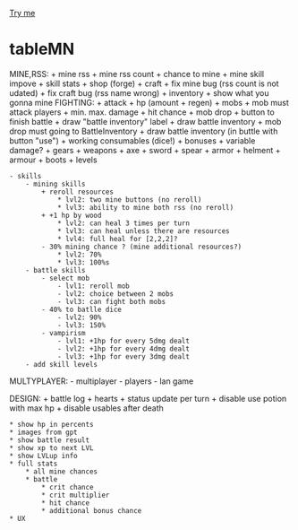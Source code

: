 [Try me](https://AstonLviv.github.io/tableMN)


# tableMN
MINE,RSS:
	+ mine rss
	+ mine rss count
	+ chance to mine
	+ mine skill impove
	+ skill stats
	+ shop (forge)
	+ craft
	+ fix mine bug (rss count is not udated)
	+ fix craft bug (rss name wrong)
	+ inventory
	+ show what you gonna mine
FIGHTING:
	+ attack
	+ hp (amount + regen)
	+ mobs
	+ mob must attack players
	+ min. max. damage
	+ hit chance
	+ mob drop
	+ button to finish battle
	+ draw "battle inventory" label
	+ draw battle inventory
	+ mob drop must going to BattleInventory
	+ draw battle inventory (in buttle with button "use")
	+ working consumables (dice!)
		+ bonuses
		+ variable damage?
	+ gears
		+ weapons
			+ axe
			+ sword
			+ spear
		+ armor
			+ helment
			+ armour
			+ boots
	+ levels

	- skills 
		- mining skills
			+ reroll resources
				* lvl2: two mine buttons (no reroll)
				* lvl3: ability to mine both rss (no reroll)
			+ +1 hp by wood
				* lvl2: can heal 3 times per turn
				* lvl3: can heal unless there are resources
				* lvl4: full heal for [2,2,2]?
			- 30% mining chance ? (mine additional resources?)
				* lvl2: 70%
				* lvl3: 100%s
		- battle skills
			- select mob
				- lvl1: reroll mob
				- lvl2: choice between 2 mobs
				- lvl3: can fight both mobs
			- 40% to batlle dice
				- lvl2: 90%
				- lvl3: 150%
			- vampirism
				- lvl1: +1hp for every 5dmg dealt
				- lvl2: +1hp for every 4dmg dealt
				- lvl3: +1hp for every 3dmg dealt
		- add skill levels
MULTYPLAYER:
	- multiplayer 
	- players
	- lan game

DESIGN:
	+ battle log
	+ hearts
	+ status update per turn
	+ disable use potion with max hp
	+ disable usables after death
	
	* show hp in percents
	* images from gpt
	* show battle result
	* show xp to next LVL
	* show LVLup info
	* full stats
		* all mine chances
		* battle
			* crit chance
			* crit multiplier
			* hit chance
			* additional bonus chance
	* UX